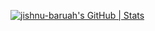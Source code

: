 [![jishnu-baruah's GitHub | Stats](https://stats.quine.sh/jishnu-baruah/github?theme=dark)](https://quine.sh?utm_source=widgets&utm_campaign=jishnu-baruah)
